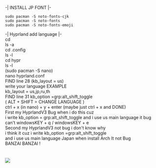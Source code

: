 -| INSTALL JP FONT |-  
          
    sudo pacman -S noto-fonts-cjk
    sudo pacman -S noto-fonts
    sudo pacman -S noto-fonts-emoji

  
-| Hyprland add language |-  
cd  
ls -a  
cd .config  
ls -l  
cd hypr   
ls -l  
(sudo pacman -S nano)  
nano hyprland.conf   
FIND line 28 (kb_layout = us)  
write your language EXAMPLE  
kb_layout = us,jp,ru,th  
FIND line 31 kb_option =grp:alt_shift_toggle  
( ALT + SHIFT = CHANGE LANGUAGE )   
ctrl + x (in nano) + y + enter (maybe just ctrl + x and DONE)  
First my HyprlandV3 Bug when i do this cuz  
i write kb_option = grp:alt_shift_toggle and i use us main language it bug can't windowsKEY + q /  windowsKEY + e  
Second my HyprlandV3 not bug i don't know why  
i think it cuz i write kb_option =grp:alt_shift_toggle  
and i use us main language Japan when install Arch It not Bug  
BANZAI BANZAI !  
# [![](https://cdn.donmai.us/original/1c/ca/__yumemi_riamu_idolmaster_and_2_more_drawn_by_nanameki__1cca48b2df500f49eb254a6fb81d3ec4.gif)](https://danbooru.donmai.us/posts/5992069?q=animated+gif)
